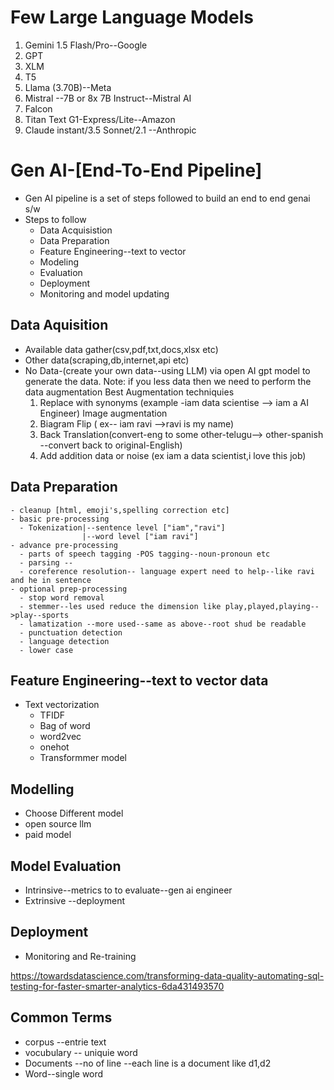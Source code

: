 # Few Large Language Models
1) Gemini 1.5 Flash/Pro--Google
2) GPT
3) XLM
4) T5
5) Llama (3.70B)--Meta
6) Mistral --7B or 8x 7B Instruct--Mistral AI
7) Falcon
8) Titan Text G1-Express/Lite--Amazon
9) Claude instant/3.5 Sonnet/2.1 --Anthropic

# Gen AI-[End-To-End Pipeline]
- Gen AI pipeline is a set of steps followed to build an end to end genai s/w
 - Steps to follow
    - Data Acquisistion
    - Data Preparation
    - Feature Engineering--text to vector
    - Modeling
    - Evaluation
    - Deployment
    - Monitoring and model updating

## Data Aquisition
- Available data gather(csv,pdf,txt,docs,xlsx etc)
- Other data(scraping,db,internet,api etc)
- No Data-(create your own data--using LLM) via open AI gpt model to generate the data.
    Note: if you less data then we need to perform the data augmentation
    Best Augmentation techniquies
    1) Replace with synonyms (example -iam data scientise --> iam a AI Engineer)
       Image augmentation
    2) Biagram Flip ( ex-- iam ravi -->ravi is my name)
    3) Back  Translation(convert-eng to some other-telugu--> other-spanish --convert back to original-English)
    4) Add addition data or noise (ex iam a data scientist,i love this job)

## Data Preparation
    - cleanup [html, emoji's,spelling correction etc]
    - basic pre-processing
      - Tokenization|--sentence level ["iam","ravi"]
                    |--word level ["iam ravi"]
    - advance pre-processing
      - parts of speech tagging -POS tagging--noun-pronoun etc
      - parsing --
      - coreference resolution-- language expert need to help--like ravi and he in sentence
    - optional prep-processing
      - stop word removal
      - stemmer--les used reduce the dimension like play,played,playing-->play--sports
      - lamatization --more used--same as above--root shud be readable
      - punctuation detection
      - language detection
      - lower case
## Feature Engineering--text to vector data
 - Text vectorization
   -  TFIDF
   -  Bag of word
   -  word2vec
   -  onehot
   -  Transformmer model

## Modelling
 - Choose Different model 
- open source llm
- paid model

## Model Evaluation
 - Intrinsive--metrics to to evaluate--gen ai engineer
 - Extrinsive --deployment

## Deployment
 - Monitoring and Re-training

 https://towardsdatascience.com/transforming-data-quality-automating-sql-testing-for-faster-smarter-analytics-6da431493570


## Common Terms
-  corpus --entrie text
- vocubulary -- uniquie word
- Documents --no of line --each line is a document like d1,d2
- Word--single word


